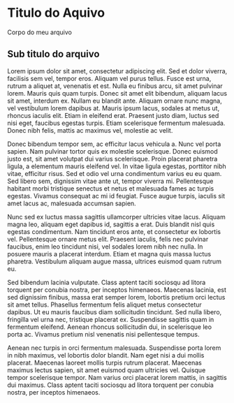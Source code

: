 # Titulo do Aquivo 

Corpo do meu arquivo

## Sub titulo do arquivo

Lorem ipsum dolor sit amet, consectetur adipiscing elit. Sed et dolor viverra, facilisis sem vel, tempor eros. Aliquam vel purus tellus. Fusce est urna, rutrum a aliquet at, venenatis et est. Nulla eu finibus arcu, sit amet pulvinar lorem. Mauris quis quam turpis. Donec sit amet elit bibendum, aliquam lacus sit amet, interdum ex. Nullam eu blandit ante. Aliquam ornare nunc magna, vel vestibulum lorem dapibus at. Mauris ipsum lacus, sodales at metus ut, rhoncus iaculis elit. Etiam in eleifend erat. Praesent justo diam, luctus sed nisi eget, faucibus egestas turpis. Etiam scelerisque fermentum malesuada. Donec nibh felis, mattis ac maximus vel, molestie ac velit.

Donec bibendum tempor sem, ac efficitur lacus vehicula a. Nunc vel porta sapien. Nam pulvinar tortor quis ex molestie scelerisque. Donec euismod justo est, sit amet volutpat dui varius scelerisque. Proin placerat pharetra ligula, a elementum mauris eleifend vel. In vitae ligula egestas, porttitor nibh vitae, efficitur risus. Sed et odio vel urna condimentum varius eu eu quam. Sed libero sem, dignissim vitae ante ut, tempor viverra mi. Pellentesque habitant morbi tristique senectus et netus et malesuada fames ac turpis egestas. Vivamus consequat ac mi id feugiat. Fusce augue turpis, iaculis sit amet lacus ac, malesuada accumsan sapien.

Nunc sed ex luctus massa sagittis ullamcorper ultricies vitae lacus. Aliquam magna leo, aliquam eget dapibus id, sagittis a erat. Duis blandit nisl quis egestas condimentum. Nam tincidunt eros ante, et consectetur ex lobortis vel. Pellentesque ornare metus elit. Praesent iaculis, felis nec pulvinar faucibus, enim leo tincidunt nisi, vel sodales lorem nibh nec nulla. In posuere mauris a placerat interdum. Etiam et magna quis massa luctus pharetra. Vestibulum aliquam augue massa, ultrices euismod quam rutrum eu.

Sed bibendum lacinia vulputate. Class aptent taciti sociosqu ad litora torquent per conubia nostra, per inceptos himenaeos. Maecenas lacinia, est sed dignissim finibus, massa erat semper lorem, lobortis pretium orci lectus sit amet tellus. Phasellus fermentum felis aliquet metus consectetur dapibus. Ut eu mauris faucibus diam sollicitudin tincidunt. Sed nulla libero, fringilla vel urna nec, tristique placerat ex. Suspendisse sagittis quam in fermentum eleifend. Aenean rhoncus sollicitudin dui, in scelerisque leo porta ac. Vivamus pretium nisl venenatis nisi pellentesque tempus.

Aenean nec turpis in orci fermentum malesuada. Suspendisse porta lorem in nibh maximus, vel lobortis dolor blandit. Nam eget nisi a dui mollis placerat. Maecenas laoreet mollis turpis rutrum placerat. Maecenas maximus lectus sapien, sit amet euismod quam ultricies vel. Quisque tempor scelerisque tempor. Nam varius orci placerat lorem mattis, in sagittis dui maximus. Class aptent taciti sociosqu ad litora torquent per conubia nostra, per inceptos himenaeos.

